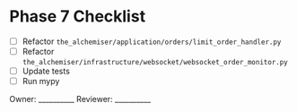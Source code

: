 # Phase 7 Checklist

- [ ] Refactor `the_alchemiser/application/orders/limit_order_handler.py`
- [ ] Refactor `the_alchemiser/infrastructure/websocket/websocket_order_monitor.py`
- [ ] Update tests
- [ ] Run mypy

Owner: __________
Reviewer: __________
